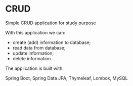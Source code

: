 # CRUD
Simple CRUD application for study purpose

With this application we can:
- create (add) information to database;
- read data from database;
- update information;
- delete information.

The application is built with:

Spring Boot, Spring Data JPA, Thymeleaf, Lombok, MySQL
